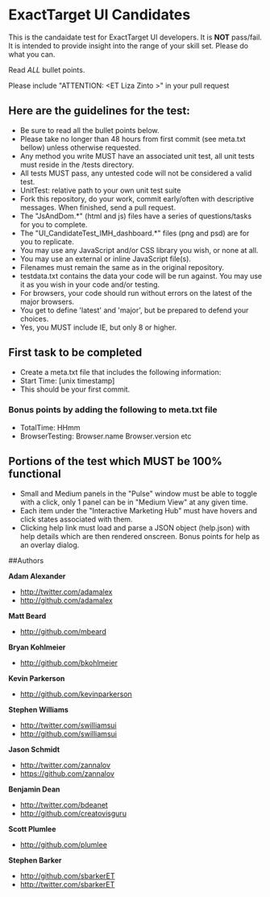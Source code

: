 # ExactTarget UI Candidates 

This is the candaidate test for ExactTarget UI developers. It is **NOT** pass/fail. It is intended to provide insight into the range of your skill set. Please do what you can.

Read *ALL* bullet points.

Please include "ATTENTION: &lt;ET Liza Zinto &gt;" in your pull request

## Here are the guidelines for the test:
+ Be sure to read all the bullet points below.
+ Please take no longer than 48 hours from first commit (see meta.txt bellow) unless otherwise requested.
+ Any method you write MUST have an associated unit test, all unit tests must reside in the /tests directory.
+ All tests MUST pass, any untested code will not be considered a valid test.
+ UnitTest: relative path to your own unit test suite
+ Fork this repository, do your work, commit early/often with descriptive messages. When finished, send a pull request.
+ The "JsAndDom.*" (html and js) files have a series of questions/tasks for you to complete.
+ The "UI_CandidateTest_IMH_dashboard.*" files (png and psd) are for you to replicate.
+ You may use any JavaScript and/or CSS library you wish, or none at all.
+ You may use an external or inline JavaScript file(s).
+ Filenames must remain the same as in the original repository.
+ testdata.txt contains the data your code will be run against. You may use it as you wish in your code and/or testing.
+ For browsers, your code should run without errors on the latest of the major browsers.
+ You get to define 'latest' and 'major', but be prepared to defend your choices.
+ Yes, you MUST include IE, but only 8 or higher.

## First task to be completed
+ Create a meta.txt file that includes the following information:
+ Start Time: [unix timestamp]
+ This should be your first commit.

### Bonus points by adding the following to meta.txt file
+ TotalTime: HHmm
+ BrowserTesting: Browser.name Browser.version etc

## Portions of the test which MUST be 100% functional
+ Small and Medium panels in the "Pulse" window must be able to toggle with a click, only 1 panel can be in "Medium View" at any given time.
+ Each item under the "Interactive Marketing Hub" must have hovers and click states associated with them.
+ Clicking help link must load and parse a JSON object (help.json) with help details which are then rendered onscreen. Bonus points for help as an overlay dialog.

##Authors

**Adam Alexander**

+ http://twitter.com/adamalex
+ http://github.com/adamalex

**Matt Beard**

+ http://github.com/mbeard

**Bryan Kohlmeier**

+ http://github.com/bkohlmeier

**Kevin Parkerson**

+ http://github.com/kevinparkerson

**Stephen Williams**

+ http://twitter.com/swilliamsui
+ http://github.com/swilliamsui

**Jason Schmidt**

+ http://twitter.com/zannalov
+ https://github.com/zannalov

**Benjamin Dean**

+ http://twitter.com/bdeanet
+ http://github.com/creatovisguru

**Scott Plumlee**

+ http://github.com/plumlee

**Stephen Barker**

+ http://github.com/sbarkerET
+ http://twitter.com/sbarkerET
